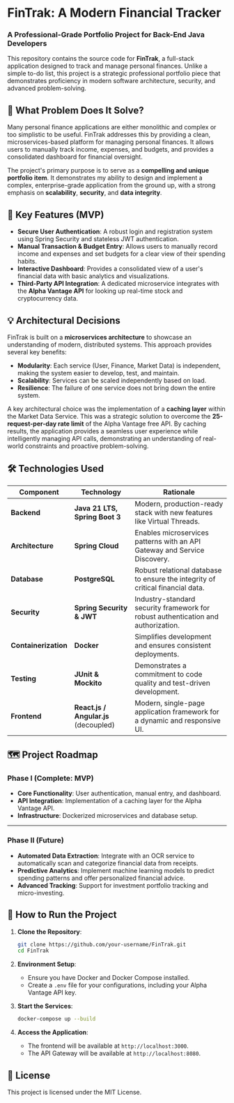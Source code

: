 # FinTrak: A Modern Financial Tracker

### A Professional-Grade Portfolio Project for Back-End Java Developers

This repository contains the source code for **FinTrak**, a full-stack application designed to track and manage personal finances. Unlike a simple to-do list, this project is a strategic professional portfolio piece that demonstrates proficiency in modern software architecture, security, and advanced problem-solving.

## 🌟 What Problem Does It Solve?

Many personal finance applications are either monolithic and complex or too simplistic to be useful. FinTrak addresses this by providing a clean, microservices-based platform for managing personal finances. It allows users to manually track income, expenses, and budgets, and provides a consolidated dashboard for financial oversight.

The project's primary purpose is to serve as a **compelling and unique portfolio item**. It demonstrates my ability to design and implement a complex, enterprise-grade application from the ground up, with a strong emphasis on **scalability**, **security**, and **data integrity**.

## 🚀 Key Features (MVP)

* **Secure User Authentication**: A robust login and registration system using Spring Security and stateless JWT authentication.
* **Manual Transaction & Budget Entry**: Allows users to manually record income and expenses and set budgets for a clear view of their spending habits.
* **Interactive Dashboard**: Provides a consolidated view of a user's financial data with basic analytics and visualizations.
* **Third-Party API Integration**: A dedicated microservice integrates with the **Alpha Vantage API** for looking up real-time stock and cryptocurrency data.

## 💡 Architectural Decisions

FinTrak is built on a **microservices architecture** to showcase an understanding of modern, distributed systems. This approach provides several key benefits:

* **Modularity**: Each service (User, Finance, Market Data) is independent, making the system easier to develop, test, and maintain.
* **Scalability**: Services can be scaled independently based on load.
* **Resilience**: The failure of one service does not bring down the entire system.

A key architectural choice was the implementation of a **caching layer** within the Market Data Service. This was a strategic solution to overcome the **25-request-per-day rate limit** of the Alpha Vantage free API. By caching results, the application provides a seamless user experience while intelligently managing API calls, demonstrating an understanding of real-world constraints and proactive problem-solving.

## 🛠️ Technologies Used

| Component          | Technology                               | Rationale                                                                        |
| ------------------ | ---------------------------------------- | -------------------------------------------------------------------------------- |
| **Backend** | **Java 21 LTS, Spring Boot 3** | Modern, production-ready stack with new features like Virtual Threads.           |
| **Architecture** | **Spring Cloud** | Enables microservices patterns with an API Gateway and Service Discovery.        |
| **Database** | **PostgreSQL** | Robust relational database to ensure the integrity of critical financial data.   |
| **Security** | **Spring Security & JWT** | Industry-standard security framework for robust authentication and authorization. |
| **Containerization** | **Docker** | Simplifies development and ensures consistent deployments.                       |
| **Testing** | **JUnit & Mockito** | Demonstrates a commitment to code quality and test-driven development.           |
| **Frontend** | **React.js / Angular.js** (decoupled)      | Modern, single-page application framework for a dynamic and responsive UI.      |

## 🗺️ Project Roadmap

### Phase I (Complete: MVP)

* **Core Functionality**: User authentication, manual entry, and dashboard.
* **API Integration**: Implementation of a caching layer for the Alpha Vantage API.
* **Infrastructure**: Dockerized microservices and database setup.

-----

### Phase II (Future)

* **Automated Data Extraction**: Integrate with an OCR service to automatically scan and categorize financial data from receipts.
* **Predictive Analytics**: Implement machine learning models to predict spending patterns and offer personalized financial advice.
* **Advanced Tracking**: Support for investment portfolio tracking and micro-investing.

## 🤝 How to Run the Project

1.  **Clone the Repository**:

    ```bash
    git clone https://github.com/your-username/FinTrak.git
    cd FinTrak
    ```

2.  **Environment Setup**:

    * Ensure you have Docker and Docker Compose installed.
    * Create a `.env` file for your configurations, including your Alpha Vantage API key.

3.  **Start the Services**:

    ```bash
    docker-compose up --build
    ```

4.  **Access the Application**:

    * The frontend will be available at `http://localhost:3000`.
    * The API Gateway will be available at `http://localhost:8080`.

## 📄 License

This project is licensed under the MIT License.